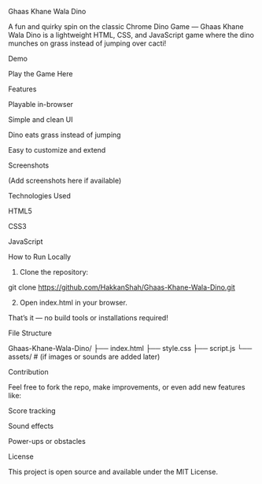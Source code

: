 
Ghaas Khane Wala Dino

A fun and quirky spin on the classic Chrome Dino Game — Ghaas Khane Wala Dino is a lightweight HTML, CSS, and JavaScript game where the dino munches on grass instead of jumping over cacti!

Demo

Play the Game Here

Features

Playable in-browser

Simple and clean UI

Dino eats grass instead of jumping

Easy to customize and extend


Screenshots

(Add screenshots here if available)

Technologies Used

HTML5

CSS3

JavaScript


How to Run Locally

1. Clone the repository:

git clone https://github.com/HakkanShah/Ghaas-Khane-Wala-Dino.git


2. Open index.html in your browser.



That’s it — no build tools or installations required!

File Structure

Ghaas-Khane-Wala-Dino/
├── index.html
├── style.css
├── script.js
└── assets/         # (if images or sounds are added later)

Contribution

Feel free to fork the repo, make improvements, or even add new features like:

Score tracking

Sound effects

Power-ups or obstacles


License

This project is open source and available under the MIT License.


